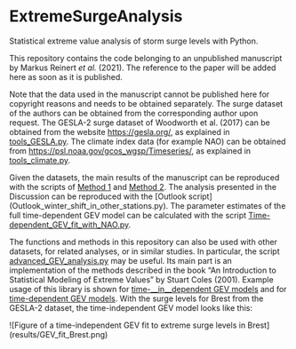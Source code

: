 # ExtremeSurgeAnalysis
Statistical extreme value analysis of storm surge levels with Python.

This repository contains the code belonging to an unpublished manuscript
by Markus Reinert *et al.* (2021).  The reference to the paper will be
added here as soon as it is published.

Note that the data used in the manuscript cannot be published here for
copyright reasons and needs to be obtained separately.  The surge
dataset of the authors can be obtained from the corresponding author
upon request.  The GESLA-2 surge dataset of Woodworth et al. (2017) can
be obtained from the website https://gesla.org/, as explained in
[tools_GESLA.py](tools_GESLA.py).  The climate index data (for example
NAO) can be obtained from https://psl.noaa.gov/gcos_wgsp/Timeseries/, as
explained in [tools_climate.py](tools_climate.py).

Given the datasets, the main results of the manuscript can be reproduced
with the scripts of [Method 1](Method_1_sliding_window_analysis.py) and
[Method 2](Method_2_monthly_analysis.py).  The analysis presented in the
Discussion can be reproduced with the [Outlook script]
(Outlook_winter_shift_in_other_stations.py).  The parameter estimates of
the full time-dependent GEV model can be calculated with the script
[Time-dependent_GEV_fit_with_NAO.py](Time-dependent_GEV_fit_with_NAO.py).

The functions and methods in this repository can also be used with other
datasets, for related analyses, or in similar studies.  In particular,
the script [advanced_GEV_analysis.py](advanced_GEV_analysis.py) may be
useful.  Its main part is an implementation of the methods described in
the book “An Introduction to Statistical Modeling of Extreme Values” by
Stuart Coles (2001).  Example usage of this library is shown for
[time-__in__dependent GEV models](Time-independent_GEV_fit.py) and for
[time-dependent GEV models](Time-dependent_GEV_fit.py).  With the surge
levels for Brest from the GESLA-2 dataset, the time-independent GEV
model looks like this:

![Figure of a time-independent GEV fit to extreme surge levels in Brest]
(results/GEV_fit_Brest.png)
